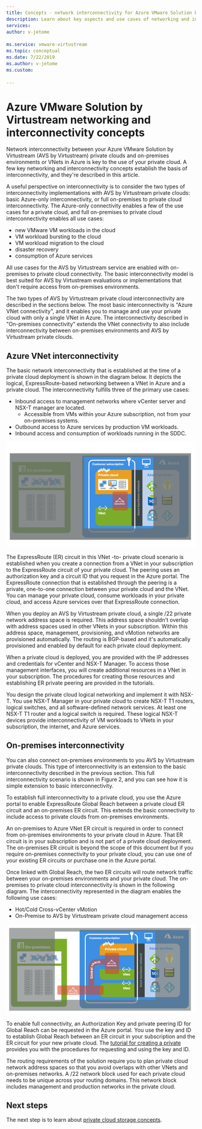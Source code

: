 ```yaml
---
title: Concepts - network interconnectivity for Azure VMware Solution by Virtustream
description: Learn about key aspects and use cases of networking and interconnectivity in Azure VMware Solution by Virtustream.
services:
author: v-jetome

ms.service: vmware-virtustream
ms.topic: conceptual
ms.date: 7/22/2019
ms.author: v-jetome 
ms.custom: 

---
```


# Azure VMware Solution by Virtustream networking and interconnectivity concepts

Network interconnectivity between your Azure VMware Solution by Virtustream (AVS by Virtustream) private clouds and  on-premises environments or VNets in Azure is key to the use of your private cloud. A few key networking and interconnectivity concepts establish the basis of interconnectivity, and they're described in this article.

A useful perspective on interconnectivity is to consider the two types of interconnectivity implementations with AVS by Virtustream private clouds: basic Azure-only interconnectivity, or full on-premises to private cloud interconnectivity. The  Azure-only connectivity enables a few of the use cases for a private cloud, and full on-premises to private cloud interconnectivity enables all use cases:

- new VMware VM workloads in the cloud
- VM workload bursting to the cloud
- VM workload migration to the cloud
- disaster recovery
- consumption of Azure services

 All use cases for the AVS by Virtustream service are enabled with on-premises to private cloud connectivity. The basic interconnectivity model is best suited for AVS by Virtustream evaluations or implementations that don't require access from on-premises environments.

The two types of AVS by Virtustream private cloud interconnectivity are described in the sections below.  The most basic interconnectivity is "Azure VNet connectivity", and it enables you to manage and use your private cloud with only a single VNet in Azure. The interconnectivity described in "On-premises connectivity" extends the VNet connectivity to also include interconnectivity between on-premises environments and AVS by Virtustream private clouds.

## Azure VNet interconnectivity

The basic network interconnectivity that is established at the time of a private cloud deployment is shown in the diagram below. It depicts the logical, ExpressRoute-based networking between a VNet in Azure and a private cloud. The interconnectivity fulfills three of the primary use cases:
- Inbound access to management networks where vCenter server and NSX-T manager are located.
    - Accessible from VMs within your Azure subscription, not from your on-premises systems.
- Outbound access to Azure services by production VM workloads.
- Inbound access and consumption of workloads running in the SDDC.

![Basic VNet -to- private cloud connectivity](./media/concepts/adjacency-overview-drawing-single.png)

The ExpressRoute (ER) circuit in this VNet -to- private cloud scenario is established when you create a connection from a VNet in your subscription to the ExpressRoute circuit of your private cloud. The peering uses an authorization key and a circuit ID that you request in the Azure portal. The ExpressRoute connection that is established through the peering is a private, one-to-one connection between your private cloud and the VNet. You can manage your private cloud, consume workloads in your private cloud, and access Azure services over that ExpressRoute connection.

When you deploy an AVS by Virtustream private cloud, a single /22 private network address space is required. This address space shouldn't overlap with address spaces used in other VNets in your subscription. Within this address space, management, provisioning, and vMotion networks are provisioned automatically. The routing is BGP-based and it's automatically provisioned and enabled by default for each private cloud deployment.

When a private cloud is deployed, you are provided with the IP addresses and credentials for vCenter and NSX-T Manager. To access those management interfaces, you will create additional resources in a VNet in your subscription. The procedures for creating those resources and establishing ER private peering are provided in the tutorials.

You design the private cloud logical networking and implement it with NSX-T. You use NSX-T Manager in your private cloud to create NSX-T T1 routers, logical switches, and all software-defined network services.  At least one NSX-T T1 router and a logical switch is required. These logical NSX-T devices provide interconnectivity of VM workloads to VNets in your subscription, the internet, and Azure services.

## On-premises interconnectivity

You can also connect on-premises environments to you AVS by Virtustream private clouds. This type of interconnectivity is an extension to the basic interconnectivity described in the previous section. This full interconnectivity scenario is shown in Figure 2, and you can see how it is simple extension to basic interconnectivity.

To establish full interconnectivity to a private cloud, you use the Azure portal to enable ExpressRoute Global Reach between a private cloud ER circuit and an on-premises ER circuit. This extends the basic connectivity to include access to private clouds from on-premises environments.

An on-premises to Azure VNet ER circuit is required in order to connect from on-premises environments to your private cloud in Azure. That ER circuit is in your subscription and is not part of a private cloud deployment. The on-premises ER circuit is beyond the scope of this document but if you require on-premises connectivity to your private cloud, you can use one of your existing ER circuits or purchase one in the Azure portal.

Once linked with Global Reach, the two ER circuits will route network traffic between your on-premises environments and your private cloud. The on-premises to private cloud interconnectivity is shown in the following diagram. The interconnectivity represented in the diagram enables the following use cases:
- Hot/Cold Cross-vCenter vMotion
- On-Premise to AVS by Virtustream private cloud management access

![VNet and on-premises full private cloud connectivity](./media/concepts/adjacency-overview-drawing-double.png)

To enable full connectivity, an Authorization Key and private peering ID for Global Reach can be requested in the Azure portal. You use the key and ID to establish Global Reach between an ER circuit in your subscription and the ER circuit for your new private cloud. The [tutorial for creating a private](tutorial-create-private-cloud.md) provides you with the procedures for requesting and using the key and ID.

The routing requirements of the solution require you to plan private cloud network address spaces so that you avoid overlaps with other VNets and on-premises networks. A /22 network block used for each private cloud needs to be unique across your routing domains. This network block includes management and production networks in the private cloud.

## Next steps 

The next step is to learn about [private cloud storage concepts](concepts-storage.md).

<!-- LINKS - external -->
[enable Global Reach]: https://docs.microsoft.com/azure/expressroute/expressroute-howto-set-global-reach

<!-- LINKS - internal -->

